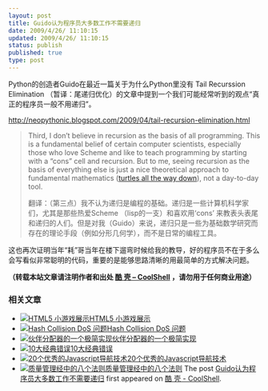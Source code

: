 ```yaml
---
layout: post
title: Guido认为程序员大多数工作不需要递归
date: 2009/4/26/ 11:10:15
updated: 2009/4/26/ 11:10:15
status: publish
published: true
type: post
---
```


Python的创造者Guido在最近一篇关于为什么Python里没有 Tail Recurssion Elimination （暂译：尾递归优化）的文章中提到一个我们可能经常听到的观点“真正的程序员一般不用递归”。


<http://neopythonic.blogspot.com/2009/04/tail-recursion-elimination.html>



> Third, I don’t believe in recursion as the basis of all programming. This is a fundamental belief of certain computer scientists, especially those who love Scheme and like to teach programming by starting with a “cons” cell and recursion. But to me, seeing recursion as the basis of everything else is just a nice theoretical approach to fundamental mathematics ([turtles all the way down](http://en.wikipedia.org/wiki/Turtles_all_the_way_down)), not a day-to-day tool.
> 
> 
> 翻译：（第三点）我不认为递归是编程的基础。递归是一些计算机科学家们，尤其是那些热爱Scheme （lisp的一支）和喜欢用‘cons’ 来教表头表尾和递归的人们。但是对我（Guido）来说，递归只是一些为基础数学研究而存在的理论手段（例如分形几何学），而不是日常的编程工具。
> 
> 


这也再次证明当年“耗”哥当年在楼下遛弯时候给我的教导，好的程序员不在于多么会写看似非常聪明的代码，重要的是能够思路清晰的用最简单的方式解决问题。



**（转载本站文章请注明作者和出处 [酷 壳 – CoolShell](https://coolshell.cn/) ，请勿用于任何商业用途）**



### 相关文章

* [![HTML5 小游戏展示](https://coolshell.cn/wp-content/plugins/wordpress-23-related-posts-plugin/static/thumbs/1.jpg)](https://coolshell.cn/articles/2998.html)[HTML5 小游戏展示](https://coolshell.cn/articles/2998.html)
* [![Hash Collision DoS 问题](https://coolshell.cn/wp-content/plugins/wordpress-23-related-posts-plugin/static/thumbs/1.jpg)](https://coolshell.cn/articles/6424.html)[Hash Collision DoS 问题](https://coolshell.cn/articles/6424.html)
* [![伙伴分配器的一个极简实现](https://coolshell.cn/wp-content/uploads/2013/10/buddy-memory-allocation-150x150.jpg)](https://coolshell.cn/articles/10427.html)[伙伴分配器的一个极简实现](https://coolshell.cn/articles/10427.html)
* [![10大经典错误](https://coolshell.cn/wp-content/plugins/wordpress-23-related-posts-plugin/static/thumbs/5.jpg)](https://coolshell.cn/articles/5107.html)[10大经典错误](https://coolshell.cn/articles/5107.html)
* [![20个优秀的Javascript导航技术](https://coolshell.cn/wp-content/uploads/2009/05/29-02_menu_matic-150x150.jpg)](https://coolshell.cn/articles/918.html)[20个优秀的Javascript导航技术](https://coolshell.cn/articles/918.html)
* [![质量管理经中的八个法则](https://coolshell.cn/wp-content/plugins/wordpress-23-related-posts-plugin/static/thumbs/0.jpg)](https://coolshell.cn/articles/971.html)[质量管理经中的八个法则](https://coolshell.cn/articles/971.html)
The post [Guido认为程序员大多数工作不需要递归](https://coolshell.cn/articles/694.html) first appeared on [酷 壳 - CoolShell](https://coolshell.cn).